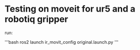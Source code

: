 # Testing on moveit for ur5 and a robotiq gripper

run:

'''bash
ros2 launch ir_movit_config original.launch.py
'''
